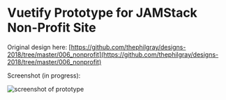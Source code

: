 # Vuetify Prototype for JAMStack Non-Profit Site

Original design here: [https://github.com/thephilgray/designs-2018/tree/master/006_nonprofit](https://github.com/thephilgray/designs-2018/tree/master/006_nonprofit)

Screenshot (in progress):

![screenshot of prototype](https://dzwonsemrish7.cloudfront.net/items/1m3G0m0r1s143u111k1D/Screen%20Recording%202018-06-05%20at%2007.15%20PM.gif?v=81e319a6)
